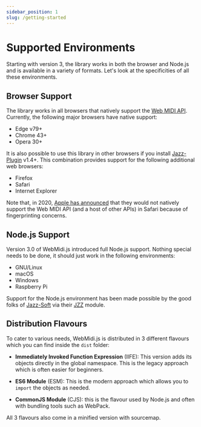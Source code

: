 ```yaml
---
sidebar_position: 1
slug: /getting-started
---
```


# Supported Environments

Starting with version 3, the library works in both the browser and Node.js and is available in a
variety of formats. Let's look at the specificities of all these environments.

## Browser Support

The library works in all browsers that natively support the
[Web MIDI API](https://webaudio.github.io/web-midi-api/). Currently, the following major browsers
have native support:

* Edge v79+
* Chrome 43+
* Opera 30+

It is also possible to use this library in other browsers if you install
[Jazz-Plugin](https://jazz-soft.net/download/Jazz-Plugin/) v1.4+. This combination provides
support for the following additional web browsers:

* Firefox
* Safari
* Internet Explorer

Note that, in 2020, [Apple has announced](https://webkit.org/tracking-prevention/) that they would
not natively support the Web MIDI API (and a host of other APIs) in Safari because of fingerprinting
concerns.

## Node.js Support

Version 3.0 of WebMidi.js introduced full Node.js support. Nothing special needs to be done, it
should just work in the following environments:

* GNU/Linux
* macOS
* Windows
* Raspberry Pi

Support for the Node.js environment has been made possible by the good folks of
[Jazz-Soft](https://jazz-soft.net/) via their [JZZ](https://www.npmjs.com/package/jzz) module.

## Distribution Flavours

To cater to various needs, WebMidi.js is distributed in 3 different flavours which you can find
inside the `dist` folder:

* **Immediately Invoked Function Expression** (IIFE): This version adds its objects directly in the
global namespace. This is the legacy approach which is often easier for beginners.

* **ES6 Module** (ESM): This is the modern approach which allows you to `import` the objects as
  needed.

* **CommonJS Module** (CJS): this is the flavour used by Node.js and often with bundling tools
  such as WebPack.

All 3 flavours also come in a minified version with sourcemap.
